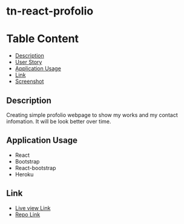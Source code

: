 # tn-react-profolio

# Table Content
- [Description](#Description)
- [User Story](#User-Story)
- [Application Usage](#Application-Usage)
- [Link](#Link)
- [Screenshot](#Screenshot)

## Description
Creating simple profolio webpage to show my works and my contact infomation. It will be look better over time.

## Application Usage
* React
* Bootstrap
* React-bootstrap
* Heroku

## Link
* [Live view Link](https://tn-profolio.herokuapp.com/)
* [Repo Link](https://github.com/trucn0215/tn-react-profolio)
